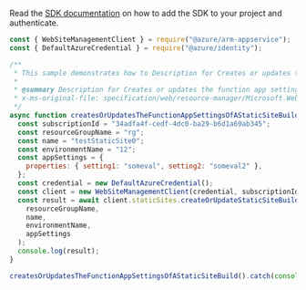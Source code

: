 Read the [SDK documentation](https://github.com/Azure/azure-sdk-for-js/blob/%40azure%2Farm-appservice_12.0.0/sdk/appservice/arm-appservice/README.md) on how to add the SDK to your project and authenticate.

```javascript
const { WebSiteManagementClient } = require("@azure/arm-appservice");
const { DefaultAzureCredential } = require("@azure/identity");

/**
 * This sample demonstrates how to Description for Creates or updates the function app settings of a static site build.
 *
 * @summary Description for Creates or updates the function app settings of a static site build.
 * x-ms-original-file: specification/web/resource-manager/Microsoft.Web/stable/2021-03-01/examples/CreateOrUpdateStaticSiteBuildFunctionAppSettings.json
 */
async function createsOrUpdatesTheFunctionAppSettingsOfAStaticSiteBuild() {
  const subscriptionId = "34adfa4f-cedf-4dc0-ba29-b6d1a69ab345";
  const resourceGroupName = "rg";
  const name = "testStaticSite0";
  const environmentName = "12";
  const appSettings = {
    properties: { setting1: "someval", setting2: "someval2" },
  };
  const credential = new DefaultAzureCredential();
  const client = new WebSiteManagementClient(credential, subscriptionId);
  const result = await client.staticSites.createOrUpdateStaticSiteBuildFunctionAppSettings(
    resourceGroupName,
    name,
    environmentName,
    appSettings
  );
  console.log(result);
}

createsOrUpdatesTheFunctionAppSettingsOfAStaticSiteBuild().catch(console.error);
```
